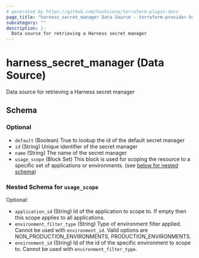 ```yaml
---
# generated by https://github.com/hashicorp/terraform-plugin-docs
page_title: "harness_secret_manager Data Source - terraform-provider-harness"
subcategory: ""
description: |-
  Data source for retrieving a Harness secret manager
---
```


# harness_secret_manager (Data Source)

Data source for retrieving a Harness secret manager



<!-- schema generated by tfplugindocs -->
## Schema

### Optional

- `default` (Boolean) True to lookup the id of the default secret manager
- `id` (String) Unique identifier of the secret manager
- `name` (String) The name of the secret manager
- `usage_scope` (Block Set) This block is used for scoping the resource to a specific set of applications or environments. (see [below for nested schema](#nestedblock--usage_scope))

<a id="nestedblock--usage_scope"></a>
### Nested Schema for `usage_scope`

Optional:

- `application_id` (String) Id of the application to scope to. If empty then this scope applies to all applications.
- `environment_filter_type` (String) Type of environment filter applied. Cannot be used with `environment_id`. Valid options are NON_PRODUCTION_ENVIRONMENTS, PRODUCTION_ENVIRONMENTS.
- `environment_id` (String) Id of the id of the specific environment to scope to. Cannot be used with `environment_filter_type`.
